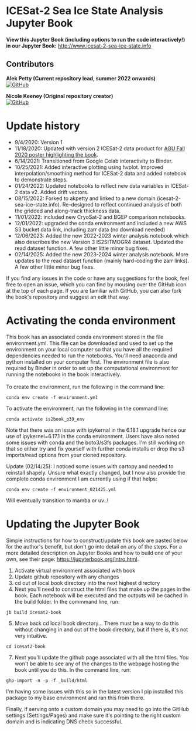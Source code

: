 <!-- #region -->
ICESat-2 Sea Ice State Analysis Jupyter Book
=============================================

**View this Jupyter Book (including options to run the code interactively!) in our Jupyter Book:** http://www.icesat-2-sea-ice-state.info

## Contributors

**Alek Petty (Current repository lead, summer 2022 onwards)**<br>
[![GitHub](https://badgen.net/badge/icon/github?icon=github&label)](https://github.com/akpetty) 

**Nicole Keeney (Original repository creator)**<br>
[![GitHub](https://badgen.net/badge/icon/github?icon=github&label)](https://github.com/nicolejkeeney)


# Update history  

 - 9/4/2020: Version 1
 - 11/18/2020: Updated with version 2 ICESat-2 data product for [AGU Fall 2020 poster highlighting the book](https://ui.adsabs.harvard.edu/abs/2020AGUFMC014.0012K/abstract). 
 - 6/14/2021: Transitioned from Google Colab interactivity to Binder. 
 - 10/25/2021: Added interactive plotting using hvplot. Improved interpolation/smoothing method for ICESat-2 data and added notebook to demonstrate steps. 
 - 01/24/2022: Updated notebooks to reflect new data variables in ICESat-2 data v2. Added drift vectors. 
 - 08/15/2022: Forked to akpetty and linked to a new domain (icesat-2-sea-ice-state.info). Re-designed to reflect continued analysis of both the gridded and along-track thickness data. 
 - 11/01/2022: included new CryoSat-2 and BGEP comparison notebooks.
 - 12/01/2022: upgraded the conda environment and included a new AWS S3 bucket data link, including zarr data (no download needed)
 - 12/06/2023: Added the new 2022-2023 winter analysis notebook which also describes the new Version 3 IS2SITMOGR4 dataset. Updated the read dataset function. A few other little minor bug fixes.
 - 02/14/2025: Added the new 2023-2024 winter analysis notebook. More updates to the read dataset function (mainly hard-coding the zarr links). A few other little minor bug fixes.

If you find any issues in the code or have any suggestions for the book, feel free to open an issue, which you can find by mousing over the GitHub icon at the top of each page. If you are familiar with GitHub, you can also fork the book's repository and suggest an edit that way. 

# Activating the conda environment 
This book has an associated conda environment stored in the file environment.yml. This file can be downloaded and used to set up the environment on your local computer so that you have all the required dependencies needed to run the notebooks. You'll need anaconda and python installed on your computer first. The environment file is also required by Binder in order to set up the computational environment for running the notebooks in the book interactively. <br><br> 
To create the environment, run the following in the command line: 
```
conda env create -f environment.yml
```
To activate the environment, run the following in the command line: 
```
conda activate is2book_p39_env
```
Note that there was an issue with ipykernal in the 6.18.1 upgrade hence our use of ipykernel=6.17.1 in the conda environment. Users have also noted some issues with conda and the boto3/s3fs packages. I'm still working on that so either try and fix yourself with further conda installs or drop the s3 imports/read options from your cloned repository.

Update (02/14/25): I noticed some issues with cartopy and needed to reinstall shapely. Unsure what exactly changed, but I now also provide the complete conda environment I am currently using if that helps:
```
conda env create -f environment_021425.yml
```
Will eventually transition to mamba or uv..!

# Updating the Jupyter Book
Simple instructions for how to construct/update this book are pasted below for the author's benefit, but don't go into detail on any of the steps. For a more detailed description on Jupyter Books and how to build one of your own, see their page: https://jupyterbook.org/intro.html. <br>
1. Activate virtual environment associated with book
2. Update github repository with any changes 
3. cd out of local book directory into the next highest directory
4. Next you'll need to construct the html files that make up the pages in the book. Each notebook will be executed and the outputs will be cached in the build folder. In the commmand line, run: 
```
jb build icesat2-book
```
5. Move back cd local book directory... There must be a way to do this without changing in and out of the book directory, but if there is, it's not very intuitive. 
```
cd icesat2-book
```
7. Next you'll update the github page associated with all the html files. You won't be able to see any of the changes to the webpage hosting the book until you do this. In the command line, run: 
```
ghp-import -n -p -f _build/html
```
I'm having some issues with this so in the latest version I pip installed this package to my base environment and ran this from there.

Finally, if serving onto a custom domain you may need to go into the GitHub settings (Settings/Pages) and make sure it's pointing to the right custom domain and is indicating DNS check successful.
